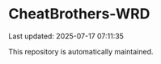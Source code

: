 # CheatBrothers-WRD

Last updated: 2025-07-17 07:11:35

This repository is automatically maintained.
